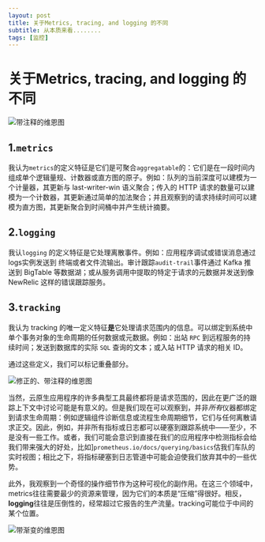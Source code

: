 ```yaml
---
layout: post
title: 关于Metrics, tracing, and logging 的不同
subtitle: 从本质来看........
tags: [监控]
---
```

# 关于Metrics, tracing, and logging 的不同

![带注释的维恩图](https://peter.bourgon.org/img/instrumentation/01.png)

## 1.`metrics`

我认为`metrics`的定义特征是它们是可聚合`aggregatable`的：它们是在一段时间内组成单个逻辑量规、计数器或直方图的原子。例如：队列的当前深度可以建模为一个计量器，其更新与 last-writer-win 语义聚合；传入的 HTTP 请求的数量可以建模为一个计数器，其更新通过简单的加法聚合；并且观察到的请求持续时间可以建模为直方图，其更新聚合到时间桶中并产生统计摘要。



## 2.`logging `

我认`logging` 的定义特征是它处理离散事件。例如：应用程序调试或错误消息通过logs实例发送到 终端或者文件流输出。审计跟踪`audit-trail`事件通过 Kafka 推送到 BigTable 等数据湖；或从服务调用中提取的特定于请求的元数据并发送到像 NewRelic 这样的错误跟踪服务。

## 3.` tracking `

我认为 tracking 的唯一定义特征**是**它处理请求范围内的信息。可以绑定到系统中单个事务对象的生命周期的任何数据或元数据。例如：出站 `RPC` 到远程服务的持续时间；发送到数据库的实际 `SQL` 查询的文本；或入站 HTTP 请求的相关 ID。

通过这些定义，我们可以标记重叠部分。

![修正的、带注释的维恩图](https://peter.bourgon.org/img/instrumentation/02.png)

当然，云原生应用程序的许多典型工具最终都将是请求范围的，因此在更广泛的跟踪上下文中讨论可能是有意义的。但是我们现在可以观察到，并非*所有*仪器都绑定到请求生命周期：例如逻辑组件诊断信息或流程生命周期细节，它们与任何离散请求正交。因此，例如，并非所有指标或日志都可以硬塞到跟踪系统中——至少，不是没有一些工作。或者，我们可能会意识到直接在我们的应用程序中检测指标会给我们带来强大的好处，比如]`prometheus.io/docs/querying/basics`估我们车队的实时视图；相比之下，将指标硬塞到日志管道中可能会迫使我们放弃其中的一些优势。

此外，我观察到一个奇怪的操作细节作为这种可视化的副作用。在这三个领域中，metrics往往需要最少的资源来管理，因为它们的本质是“压缩”得很好。相反，**logging**往往是压倒性的，经常超过它报告的生产流量。tracking可能位于中间的某个位置。

![带渐变的维恩图](https://peter.bourgon.org/img/instrumentation/03.png)